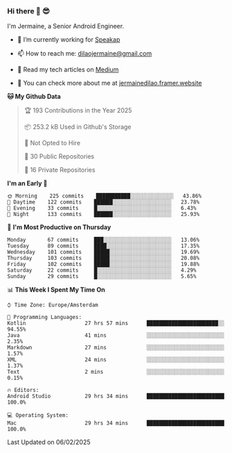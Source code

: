 ### Hi there 👋 😎
I'm Jermaine, a Senior Android Engineer.

- 🔭 I’m currently working for [Speakap](https://www.speakap.com/)

- 📫 How to reach me: dilaojermaine@gmail.com

- 📖 Read my tech articles on [Medium](https://jermainedilao.medium.com/)

- 👀 You can check more about me at [jermainedilao.framer.website](https://jermainedilao.framer.website)

<!--
**jermainedilao/jermainedilao** is a ✨ _special_ ✨ repository because its `README.md` (this file) appears on your GitHub profile.

Here are some ideas to get you started:

- 🔭 I’m currently working on ...
- 🌱 I’m currently learning ...
- 👯 I’m looking to collaborate on ...
- 🤔 I’m looking for help with ...
- 💬 Ask me about ...
- 📫 How to reach me: ...
- 😄 Pronouns: ...
- ⚡ Fun fact: ...
-->

<!--START_SECTION:waka-->
**🐱 My Github Data** 

> 🏆 193 Contributions in the Year 2025
 > 
> 📦 253.2 kB Used in Github's Storage 
 > 
> 🚫 Not Opted to Hire
 > 
> 📜 30 Public Repositories 
 > 
> 🔑 16 Private Repositories  
 > 
**I'm an Early 🐤** 

```text
🌞 Morning    225 commits    ███████████░░░░░░░░░░░░░░   43.86% 
🌆 Daytime    122 commits    ██████░░░░░░░░░░░░░░░░░░░   23.78% 
🌃 Evening    33 commits     █░░░░░░░░░░░░░░░░░░░░░░░░   6.43% 
🌙 Night      133 commits    ██████░░░░░░░░░░░░░░░░░░░   25.93%

```
📅 **I'm Most Productive on Thursday** 

```text
Monday       67 commits     ███░░░░░░░░░░░░░░░░░░░░░░   13.06% 
Tuesday      89 commits     ████░░░░░░░░░░░░░░░░░░░░░   17.35% 
Wednesday    101 commits    █████░░░░░░░░░░░░░░░░░░░░   19.69% 
Thursday     103 commits    █████░░░░░░░░░░░░░░░░░░░░   20.08% 
Friday       102 commits    █████░░░░░░░░░░░░░░░░░░░░   19.88% 
Saturday     22 commits     █░░░░░░░░░░░░░░░░░░░░░░░░   4.29% 
Sunday       29 commits     █░░░░░░░░░░░░░░░░░░░░░░░░   5.65%

```


📊 **This Week I Spent My Time On** 

```text
⌚︎ Time Zone: Europe/Amsterdam

💬 Programming Languages: 
Kotlin                   27 hrs 57 mins      ███████████████████████░░   94.55% 
Java                     41 mins             ░░░░░░░░░░░░░░░░░░░░░░░░░   2.35% 
Markdown                 27 mins             ░░░░░░░░░░░░░░░░░░░░░░░░░   1.57% 
XML                      24 mins             ░░░░░░░░░░░░░░░░░░░░░░░░░   1.37% 
Text                     2 mins              ░░░░░░░░░░░░░░░░░░░░░░░░░   0.15%

🔥 Editors: 
Android Studio           29 hrs 34 mins      █████████████████████████   100.0%

💻 Operating System: 
Mac                      29 hrs 34 mins      █████████████████████████   100.0%

```


 Last Updated on 06/02/2025
<!--END_SECTION:waka-->
